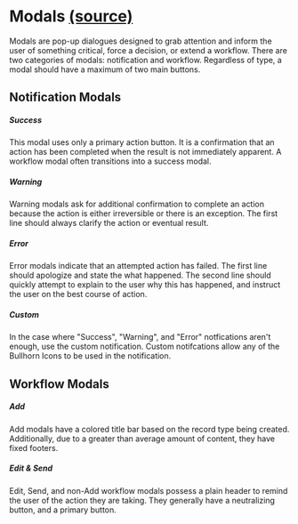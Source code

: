 Modals [(source)](https://github.com/bullhorn/novo-elements/tree/master/projects/novo-examples/src/elements/modal)
===========================================================================================

Modals are pop\-up dialogues designed to grab attention and inform the user of something critical, force a decision, or extend a workflow. There are two categories of modals: notification and workflow. Regardless of type, a modal should have a maximum of two main buttons.

Notification Modals
-------------------

##### Success

This modal uses only a primary action button. It is a confirmation that an action has been completed when the result is not immediately apparent. A workflow modal often transitions into a success modal.

<code-example example="success-modal"></code-example>

##### Warning

Warning modals ask for additional confirmation to complete an action because the action is either irreversible or there is an exception. The first line should always clarify the action or eventual result.

<code-example example="warning-modal"></code-example>

##### Error

Error modals indicate that an attempted action has failed. The first line should apologize and state the what happened. The second line should quickly attempt to explain to the user why this has happened, and instruct the user on the best course of action.

<code-example example="error-modal"></code-example>

##### Custom

In the case where "Success", "Warning", and "Error" notfications aren't enough, use the custom notification. Custom notifcations allow any of the Bullhorn Icons to be used in the notification.

<code-example example="custom-modal"></code-example>

Workflow Modals
---------------

##### Add

Add modals have a colored title bar based on the record type being created. Additionally, due to a greater than average amount of content, they have fixed footers.

<code-example example="modal-add-form"></code-example>

##### Edit & Send

Edit, Send, and non\-Add workflow modals possess a plain header to remind the user of the action they are taking. They generally have a neutralizing button, and a primary button.

<code-example example="modal-edit-form"></code-example>
